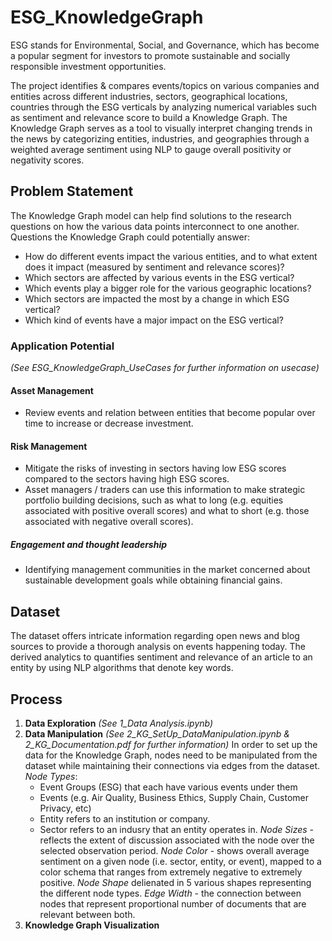 # ESG_KnowledgeGraph

ESG stands for Environmental, Social, and Governance, which has become a popular segment for investors to promote sustainable and socially responsible investment opportunities.

The project identifies & compares events/topics on various companies and entities across different industries, sectors, geographical locations, countries through the ESG verticals by analyzing numerical variables such as sentiment and relevance score to build a Knowledge Graph.
The Knowledge Graph serves as a tool to visually interpret changing trends in the news by categorizing entities, industries, and geographies through a weighted average sentiment using NLP to gauge overall positivity or negativity scores.

## Problem Statement
The Knowledge Graph model can help find solutions to the research questions on how the various data points interconnect to one another. Questions the Knowledge Graph could potentially answer:
- How do different events impact the various entities, and to what extent does it impact (measured by sentiment and relevance scores)?
- Which sectors are affected by various events in the ESG vertical?
- Which events play a bigger role for the various geographic locations?
- Which sectors are impacted the most by a change in which ESG vertical?
- Which kind of events have a major impact on the ESG vertical?

### Application Potential
_(See ESG_KnowledgeGraph_UseCases for further information on usecase)_
#### Asset Management
- Review events and relation between entities that become popular over time to increase or decrease investment.
 
#### Risk Management
- Mitigate the risks of investing in sectors having low ESG scores compared to the sectors having high ESG scores.
- Asset managers / traders can use this information to make strategic portfolio building decisions, such as what to long (e.g. equities associated with positive overall scores) and what to short (e.g. those associated with negative overall scores).
 
##### Engagement and thought leadership
- Identifying management communities in the market concerned about sustainable development goals while obtaining financial gains.


## Dataset 
The dataset offers intricate information regarding open news and blog sources to provide a thorough analysis on events happening today. The derived analytics to quantifies sentiment and relevance of an article to an entity by using NLP algorithms that denote key words. 

## Process
1. **Data Exploration** _(See 1_Data Analysis.ipynb)_
2. **Data Manipulation** _(See 2_KG_SetUp_DataManipulation.ipynb & 2_KG_Documentation.pdf for further information)_
In order to set up the data for the Knowledge Graph, nodes need to be manipulated from the dataset while maintaining their connections via edges from the dataset. 
     _Node Types_:
     - Event Groups (ESG) that each have various events under them
     - Events (e.g. Air Quality, Business Ethics, Supply Chain, Customer Privacy, etc)
     - Entity refers to an institution or company.
     - Sector refers to an indusry that an entity operates in.
    _Node Sizes_ - reflects the extent of discussion associated with the node over the selected observation period. 
    _Node Color_ - shows overall average sentiment on a given node (i.e. sector, entity, or event), mapped to a color schema that ranges from extremely negative to extremely positive.
   _Node Shape_ delienated in 5 various shapes representing the different node types.
   _Edge Width_ - the connection between nodes that represent proportional number of documents that are relevant between both. 
4. **Knowledge Graph Visualization**











